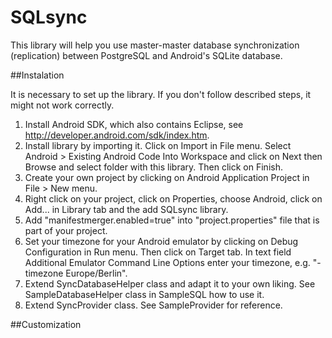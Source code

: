 SQLsync
=======

This library will help you use master-master database synchronization (replication) between PostgreSQL and Android's SQLite database.

##Instalation

It is necessary to set up the library. If you don't follow described steps, it might not work correctly.

1. Install Android SDK, which also contains Eclipse, see http://developer.android.com/sdk/index.htm.
2. Install library by importing it. Click on Import in File menu. Select Android > Existing Android Code Into Workspace and click on Next then Browse and select folder with this library. Then click on Finish.
3. Create your own project by clicking on Android Application Project in File > New menu.
4. Right click on your project, click on Properties, choose Android, click on Add... in Library tab and the add SQLsync library.
5. Add "manifestmerger.enabled=true" into "project.properties" file that is part of your project.
6. Set your timezone for your Android emulator by clicking on Debug Configuration in Run menu. Then click on Target tab. In text field Additional Emulator Command Line Options enter your timezone, e.g. "-timezone Europe/Berlin".
7. Extend SyncDatabaseHelper class and adapt it to your own liking. See SampleDatabaseHelper class in SampleSQL how to use it.
8. Extend SyncProvider class. See SampleProvider for reference.

##Customization
